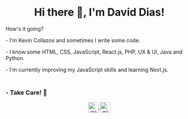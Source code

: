 <h1 align="center">
<br>
  Hi there 👋, I'm David Dias!
  <br>
</h1>

  How's it going?


<p align="center">
  <p>
  - I'm Kevin Collazos and sometimes I write some code.
  </p>
  <p>
  - I know some HTML, CSS, JavaScript, React.js, PHP, UX & UI, Java and Python.
  </p>
  <p>
  - I'm currently improving my JavaScript skills and learning Next.js.
  </p>
  <h3 aling="center">
  <br>  
  - Take Care! 🌹
  <br>
  </h3>
  
</p>


<p align="center">
  <a href="https://twitter.com/KevinCollazos_" target="blank">
    <img align="center" src="https://cdn.jsdelivr.net/npm/simple-icons@3.0.1/icons/twitter.svg" alt="midudev" height="28px" width="28px" />
   </a>
  <a href="https://instagram.com/collazos._" target="blank">
    <img align="center" src="https://cdn.jsdelivr.net/npm/simple-icons@3.0.1/icons/instagram.svg" alt="midu.dev" height="28px" width="28px" />
  </a>
</p>

<!--
**xKeCo/xKeCo** is a ✨ _special_ ✨ repository because its `README.md` (this file) appears on your GitHub profile.

Here are some ideas to get you started:

- 🔭 I’m currently working on ...
- 🌱 I’m currently learning ...
- 👯 I’m looking to collaborate on ...
- 🤔 I’m looking for help with ...
- 💬 Ask me about ...
- 📫 How to reach me: ...
- 😄 Pronouns: ...
- ⚡ Fun fact: ...
-->
